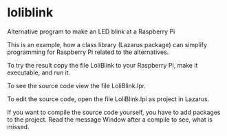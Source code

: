 # loliblink

Alternative program to make an LED blink at a Raspberry Pi

This is an example, how a class library (Lazarus package) can simplify programming for Raspberry Pi related to the alternatives.

To try the result copy the file LoliBlink to your Raspberry Pi, make it executable, and run it.

To see the source code view the file LoliBlink.lpr.

To edit the source code, open the file LoliBlink.lpi as project in Lazarus.

If you want to compile the source code yourself, you have to add packages to the project. Read the message Window after a compile to see, what is missed.
